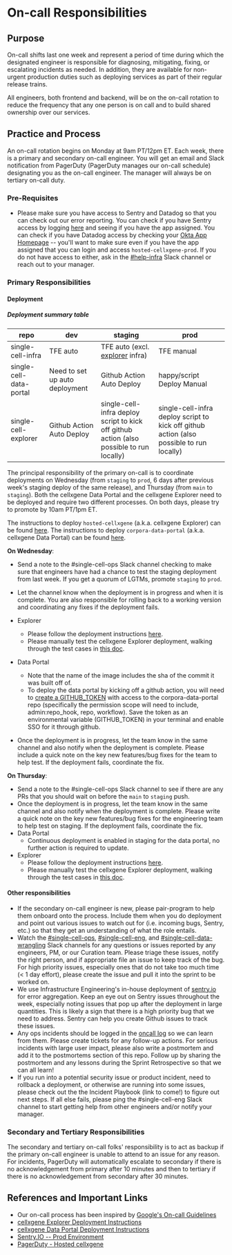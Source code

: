 # On-call Responsibilities

## Purpose

On-call shifts last one week and represent a period of time during which the designated engineer is responsible for diagnosing, mitigating, fixing, or escalating incidents as needed. In addition, they are available for non-urgent production duties such as deploying services as part of their regular release trains.

All engineers, both frontend and backend, will be on the on-call rotation to reduce the frequency that any one person is on call and to build shared ownership over our services.

## Practice and Process

An on-call rotation begins on Monday at 9am PT/12pm ET. Each week, there is a primary and secondary on-call engineer. You will get an email and Slack notification from PagerDuty (PagerDuty manages our on-call schedule) designating you as the on-call engineer. The manager will always be on tertiary on-call duty.

### Pre-Requisites

- Please make sure you have access to Sentry and Datadog so that you can check out our error reporting. You can check if you have Sentry access by logging [here](https://czi-duo.okta.com/) and seeing if you have the app assigned. You can check if you have Datadog access by checking your [Okta App Homepage](https://czi.okta.com/app/UserHome) -- you'll want to make sure even if you have the app assigned that you can login and access `hosted-cellxgene-prod`. If you do not have access to either, ask in the [#help-infra](https://chanzuckerbergteam.slack.com/archives/C94RQ5SBV) Slack channel or reach out to your manager.

### Primary Responsibilities

#### Deployment

##### Deployment summary table

| repo                    | dev                            | staging                                                                                  | prod                                                                                     | 
| ----------------------- | ------------------------------ | ---------------------------------------------------------------------------------------- | ---------------------------------------------------------------------------------------- | 
| single-cell-infra       | TFE auto                       | TFE auto (excl. [explorer](https://github.com/chanzuckerberg/single-cell-infra/blob/a8d1a3cc5f36280de69f7250f4a6422a55d574fc/terraform/tfe/locals.tf.json#L21) infra)                                                                                 | TFE manual                                                |
| single-cell-data-portal | Need to set up auto deployment | Github Action Auto Deploy                                                                | happy/script Deploy Manual                                                               | no deployment                                             |
| single-cell-explorer    | Github Action Auto Deploy      | single-cell-infra deploy script to kick off github action (also possible to run locally) | single-cell-infra deploy script to kick off github action (also possible to run locally) | Github Action Auto Deploy (does not auto rebase off main) |

The principal responsibility of the primary on-call is to coordinate deployments on Wednesday (from `staging` to `prod`, 6 days after previous week's staging deploy of the same release), and Thursday (from `main` to `staging`). Both the cellxgene Data Portal and the cellxgene Explorer need to be deployed and require two different processes. On both days, please try to promote by 10am PT/1pm ET.

The instructions to deploy `hosted-cellxgene` (a.k.a. cellxgene Explorer) can be found [here](https://github.com/chanzuckerberg/single-cell-infra/tree/main/terraform/modules/hosted-cellxgene#redeploying-the-application). The instructions to deploy `corpora-data-portal` (a.k.a. cellxgene Data Portal) can be found [here](https://github.com/chanzuckerberg/single-cell-infra/tree/main/terraform/modules/corpora#redeploying-the-application).

**On Wednesday**:

- Send a note to the #single-cell-ops Slack channel checking to make sure that engineers have had a chance to test the staging deployment from last week. If you get a quorum of LGTMs, promote `staging` to `prod`.
- Let the channel know when the deployment is in progress and when it is complete. You are also responsible for rolling back to a working version and coordinating any fixes if the deployment fails.
- Explorer

  - Please follow the deployment instructions [here](https://github.com/chanzuckerberg/single-cell-infra/tree/main/terraform/modules/hosted-cellxgene#redeploying-the-application).
  - Please manually test the cellxgene Explorer deployment, walking through the test cases in [this doc](https://docs.google.com/document/d/1nHdd8cDlmauv27oEemlMy_mEa0Dw7UMCp-w50IhNuK0/edit).

- Data Portal

  - Note that the name of the image includes the sha of the commit it was built off of.
  - To deploy the data portal by kicking off a github action, you will need to [create a GITHUB_TOKEN](https://docs.github.com/en/github/authenticating-to-github/creating-a-personal-access-token) with access to the corpora-data-portal repo (specifically the permission scope will need to include, admin:repo_hook, repo, workflow). Save the token as an environmental variable (GITHUB_TOKEN) in your terminal and enable SSO for it through github.

- Once the deployment is in progress, let the team know in the same channel and also notify when the deployment is complete. Please include a quick note on the key new features/bug fixes for the team to help test. If the deployment fails, coordinate the fix.

**On Thursday**:

- Send a note to the #single-cell-ops Slack channel to see if there are any PRs that you should wait on before the `main` to `staging` push.
- Once the deployment is in progress, let the team know in the same channel and also notify when the deployment is complete. Please write a quick note on the key new features/bug fixes for the engineering team to help test on staging. If the deployment fails, coordinate the fix.
- Data Portal
  - Continuous deployment is enabled in staging for the data portal, no further action is required to update.
- Explorer
  - Please follow the deployment instructions [here](https://github.com/chanzuckerberg/single-cell-infra/tree/main/terraform/modules/hosted-cellxgene#redeploying-the-application).
  - Please manually test the cellxgene Explorer deployment, walking through the test cases in [this doc](https://docs.google.com/document/d/1nHdd8cDlmauv27oEemlMy_mEa0Dw7UMCp-w50IhNuK0/edit).

#### Other responsibilities

- If the secondary on-call engineer is new, please pair-program to help them onboard onto the process. Include them when you do deployment and point out various issues to watch out for (i.e. incoming bugs, Sentry, etc.) so that they get an understanding of what the role entails.
- Watch the [#single-cell-ops](https://czi-sci.slack.com/archives/C0244PQK934), [#single-cell-eng](https://czi-sci.slack.com/archives/C023Q1APASK), and [#single-cell-data-wrangling](https://czi-sci.slack.com/archives/C024HCSH9PT) Slack channels for any questions or issues reported by any engineers, PM, or our Curation team. Please triage these issues, notify the right person, and if appropriate file an issue to keep track of the bug. For high priority issues, especially ones that do not take too much time (< 1 day effort), please create the issue and pull it into the sprint to be worked on.
- We use Infrastructure Engineering's in-house deployment of [sentry.io](https://sentry.prod.si.czi.technology/sci-sc/) for error aggregation. Keep an eye out on Sentry issues throughout the week, especially noting issues that pop up after the deployment in large quantities. This is likely a sign that there is a high priority bug that we need to address. Sentry can help you create Github issues to track these issues.
- Any ops incidents should be logged in the [oncall log](https://docs.google.com/document/d/1G2NTjXTJJeHyhqvnyzYmcO0Um24Ph0dCLUyMIWZvLfg/edit#) so we can learn from them. Please create tickets for any follow-up actions. For serious incidents with large user impact, please also write a postmortem and add it to the postmortems section of this repo. Follow up by sharing the postmortem and any lessons during the Sprint Retrospective so that we can all learn!
- If you run into a potential security issue or product incident, need to rollback a deployment, or otherwise are running into some issues, please check out the the Incident Playbook (link to come!) to figure out next steps. If all else fails, please ping the #single-cell-eng Slack channel to start getting help from other engineers and/or notify your manager.

### Secondary and Tertiary Responsibilities

The secondary and tertiary on-call folks' responsibility is to act as backup if the primary on-call engineer is unable to attend to an issue for any reason. For incidents, PagerDuty will automatically escalate to secondary if there is no acknowledgement from primary after 10 minutes and then to tertiary if there is no acknowledgement from secondary after 30 minutes.

## References and Important Links

- Our on-call process has been inspired by [Google's On-call Guidelines](https://landing.google.com/sre/workbook/chapters/on-call/)
- [cellxgene Explorer Deployment Instructions](https://github.com/chanzuckerberg/single-cell-infra/tree/main/terraform/modules/hosted-cellxgene#redeploying-the-application)
- [cellxgene Data Portal Deployment Instructions](https://github.com/chanzuckerberg/single-cell-infra/tree/main/terraform/modules/corpora#redeploying-the-application)
- [Sentry.IO -- Prod Environment](https://sentry.prod.si.czi.technology/sci-sc/)
- [PagerDuty - Hosted cellxgene](https://chanzuckerberg.pagerduty.com/service-directory/PA7RDSQ)

